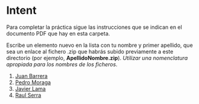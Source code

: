 Intent
======

Para completar la práctica sigue las instrucciones que se indican en el documento PDF que hay en esta carpeta.


Escribe un elemento nuevo en la lista con tu nombre y primer apellido, que sea un enlace al fichero .zip que habrás subido previamente a este directorio (por ejemplo, **ApellidoNombre.zip**). *Utilizar una nomenclatura apropiada para los nombres de los ficheros*.

1. [Juan Barrera](https://github.com/franlu/Programacion-Moviles/blob/main/Tema2/Practicas/p1-Intent/JuanBarrera_Tema2Ejercicios.zip)
2. [Pedro Moraga](https://github.com/franlu/Programacion-Moviles/blob/main/Tema2/Practicas/p1-Intent/Pedro_Moraga_EjerciciosT2.zip)
3. [Javier Lama](https://github.com/franlu/Programacion-Moviles/blob/main/Tema2/Practicas/p1-Intent/Practica1_JavierLama.zip)
4. [Raul Serra](https://github.com/franlu/Programacion-Moviles/blob/main/Tema2/Practicas/p1-Intent/Practica1_RaulAntonioSerra.zip)
